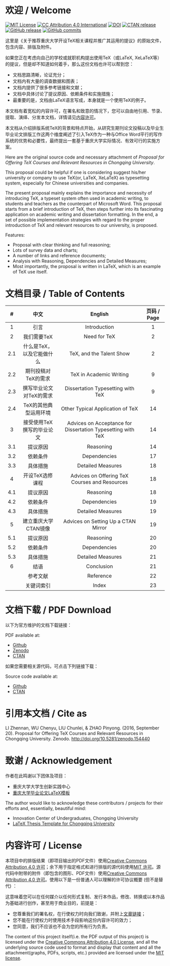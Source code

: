 # 欢迎 / Welcome
[![MIT License](https://img.shields.io/badge/license-MIT-green.svg)](https://opensource.org/licenses/MIT) 
[![CC Attribution 4.0 International](https://img.shields.io/badge/license-CC%20BY%204.0-green.svg)](https://creativecommons.org/licenses/by/4.0/) 
[![DOI](https://zenodo.org/badge/DOI/10.5281/zenodo.154440.svg)](https://doi.org/10.5281/zenodo.154440) 
[![CTAN release](https://img.shields.io/ctan/v/texproposal.svg?label=CTAN)](https://www.ctan.org/pkg/texproposal) 
[![GitHub release](https://img.shields.io/github/release/CQUtug/TeXProposal.svg?label=Github)](https://github.com/CQUtug/TeXProposal)
[![GitHub commits](https://img.shields.io/github/commits-since/CQUtug/TeXProposal/1.2.svg)](https://github.com/CQUtug/TeXProposal/commits/master)

这里是《关于推荐重庆大学开设TeX相关课程并推广其运用的提议》的原始文件，包含内容、排版及附件。

如果您正在考虑向自己的学校或就职机构提出使用TeX（或LaTeX, XeLaTeX等）的提议，但是却不知道如何着手，那么这份文档也许可以帮到您：
* 文档思路清晰，论证充分；
* 文档内有大量的调查数据和图表；
* 文档内提供了很多参考链接和文献；
* 文档中具体讨论了提议原因、依赖条件和实施措施；
* 最重要的是，文档由LaTeX语言写成，本身就是一个使用TeX的例子。

本文档有着宽松的内容许可，在署名和致意的情况下，您可以自由地引用、节录、提取、演绎、分发本文档，详情请见[内容许可](https://github.com/CQUtug/TeXProposal#内容许可--license)。

本文档从介绍排版系统TeX的背景和特点开始，从研究生期刊论文投稿以及毕业生毕业论文排版工作这两个维度阐述了引入TeX作为一种与Office Word平行的写作系统的优势和必要性，最终提出一套基于重庆大学实际情况、有效可行的实施方案。

Here are the original source code and necessary attachment of _Proposal for Offering TeX Courses and Relevant Resources in Chongqing University_.

This proposal could be helpful if one is considering suggest his/her university or company to use TeX(or, LaTeX, XeLaTeX) as typesetting system, especially for Chinese universities and companies.

The present proposal mainly explains the importance and necessity of introducing TeX, a typeset system often used in academic writing, to students and teachers as the counterpart of Microsoft Word. This proposal starts from a brief introduction of TeX, then steps further into its fascinating application on academic writing and dissertation formatting. In the end, a set of possible implementation strategies with regard to the proper introduction of TeX and relevant resources to our university, is proposed.

Features:
* Proposal with clear thinking and full reasoning;
* Lots of survey data and charts;
* A number of links and reference documents;
* Analysis with Reasoning, Dependencies and Detailed Measures;
* Most importantly, the proposal is written in LaTeX, which is an example of TeX use itself.

# 文档目录 / Table of Contents

| # | 中文 | English | 页码 / Page |
|:---:|:-------------------------:|:----------------------------------------------------------:|:-----------:|
| 1 | 引言 | Introduction | 1 |
| 2 | 我们需要TeX | Need for TeX | 2 |
| 2.1 | 什么是TeX，以及它能做什么 | TeX, and the Talent Show | 2 |
| 2.2 | 期刊投稿对TeX的需求 | TeX in Academic Writing | 9 |
| 2.3 | 撰写毕业论文对TeX的需求 | Dissertation Typesetting with TeX | 9 |
| 2.4 | TeX的其他典型运用环境 | Other Typical Application of TeX | 14 |
| 3 | 接受使用TeX撰写的毕业论文 | Advices on Acceptance for Dissertation Typesetting with TeX | 14 |
| 3.1 | 提议原因 | Reasoning | 14 |
| 3.2 | 依赖条件 | Dependencies | 17 |
| 3.3 | 具体措施 | Detailed Measures | 18 |
| 4 | 开设TeX选修课程 | Advices on Offering TeX Courses and Resources | 18 |
| 4.1 | 提议原因 | Reasoning | 18 |
| 4.2 | 依赖条件 | Dependencies | 19 |
| 4.3 | 具体措施 | Detailed Measures | 19 |
| 5 | 建立重庆大学CTAN镜像 | Advices on Setting Up a CTAN Mirror | 19 |
| 5.1 | 提议原因 | Reasoning | 20 |
| 5.2 | 依赖条件 | Dependencies | 20 |
| 5.3 | 具体措施 | Detailed Measures | 21 |
| 6 | 结语 | Conclusion | 21 |
|  | 参考文献 | Reference | 22 |
|  | 关键词索引 | Index | 23 |

# 文档下载 / PDF Download
以下为官方维护的文档下载链接：

PDF available at:

* [Github](https://github.com/CQUtug/TeXProposal/raw/master/texproposal.pdf)
* [Zenodo](https://zenodo.org/record/154440)
* [CTAN](https://www.ctan.org/pkg/texproposal)

如果您需要相关源代码，可点击下列链接下载：

Source code available at:

* [Github](https://github.com/CQUtug/TeXProposal/archive/master.zip)
* [CTAN](https://www.ctan.org/pkg/texproposal)

# 引用本文档 / Cite as
LI Zhennan, WU Chenyu, LIU Chunlei, & ZHAO Pinyong. (2016, September 20). Proposal for Offering TeX Courses and Relevant Resources in Chongqing University. Zenodo. http://doi.org/10.5281/zenodo.154440

# 致谢 / Acknowledgement

作者在此鸣谢以下团体及项目：

* 重庆大学大学生创新实践中心
* [重庆大学毕业论文LaTeX模板](https://github.com/nanmu42/CQUThesis)

The author would like to acknowledge these contributors / projects for their efforts and, essentially, beautiful mind:

* Innovation Center of Undergraduates, Chongqing University
* [LaTeX Thesis Template for Chongqing University](https://github.com/nanmu42/CQUThesis)


# 内容许可 / License
本项目中的排版结果（即项目输出的PDF文件）使用[Creative Commons Attribution 4.0 许可](https://creativecommons.org/licenses/by/4.0/)；余下用于指定格式和进行排版的源代码使用[MIT 许可](https://opensource.org/licenses/MIT)。源代码中附带的附件（即包含的图形、PDF文件）使用[Creative Commons Attribution 4.0 许可](https://creativecommons.org/licenses/by/4.0/)。使用以下是一份普通人可以理解的许可协议概要 (但不是替代) ：

这意味着您可以在任何媒介以任何形式复制、发行本作品，修改、转换或以本作品为基础进行创作，甚至用于商业目的，前提是：
* 您尊重我们的署名权，在行使权力时向我们致谢，并附上[文章链接](https://doi.org/10.5281/zenodo.154440)；
* 您不能在行使权力时使用技术手段影响这份内容许可的效力；
* 您同意，我们不应该也不会为您的所有行为负责。

The content of this project itself(i.e. the PDF output of this project) is licensed under the [Creative Commons Attribution 4.0 License](https://creativecommons.org/licenses/by/4.0/), and all the underlying source code used to format and display that content and all the attachment(graphs, PDFs, scripts, etc.) provided are licensed under the [MIT license](https://opensource.org/licenses/MIT).
